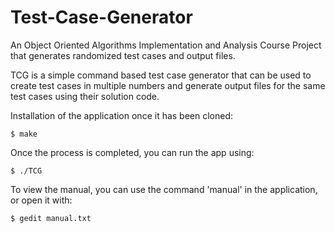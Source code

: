 # Test-Case-Generator
An Object Oriented Algorithms Implementation and Analysis Course Project that generates randomized test cases and output files.

TCG is a simple command based test case generator that can be used to create test cases in multiple numbers and generate output files for the same test cases using their solution code.

Installation of the application once it has been cloned:
```
$ make
```

Once the process is completed, you can run the app using:
```
$ ./TCG
```

To view the manual, you can use the command 'manual' in the application, or open it with:
```
$ gedit manual.txt
```
